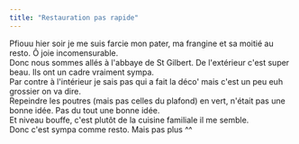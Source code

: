 ```yaml
---
title: "Restauration pas rapide"
---
```


Pfiouu hier soir je me suis farcie mon pater, ma frangine et sa moitié au
resto. Ô joie incomensurable.  
Donc nous sommes allés à l'abbaye de St Gilbert. De l'extérieur c'est super
beau. Ils ont un cadre vraiment sympa.  
Par contre à l'intérieur je sais pas qui a fait la déco' mais c'est un peu euh
grossier on va dire.  
Repeindre les poutres (mais pas celles du plafond) en vert, n'était pas une
bonne idée. Pas du tout une bonne idée.  
Et niveau bouffe, c'est plutôt de la cuisine familiale il me semble.  
Donc c'est sympa comme resto. Mais pas plus ^^

